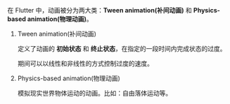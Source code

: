 在 Flutter 中，动画被分为两大类：**Tween animation(补间动画)** 和 **Physics-based animation(物理动画)**。  


1. Tween animation(补间动画)  

    定义了动画的 **初始状态** 和 **终止状态**，在指定的一段时间内完成状态的过度。  

    期间可以以线性和非线性的方式控制过度的速度。  
    
    
 2. Physics-based animation(物理动画)  
    
    模拟现实世界物体运动的动画。比如：自由落体运动等。  
    
    
    
